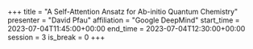 +++
title = "A Self-Attention Ansatz for Ab-initio Quantum Chemistry"
presenter = "David Pfau"
affiliation = "Google DeepMind"
start_time = 2023-07-04T11:45:00+00:00
end_time = 2023-07-04T12:30:00+00:00
session = 3
is_break = 0
+++


